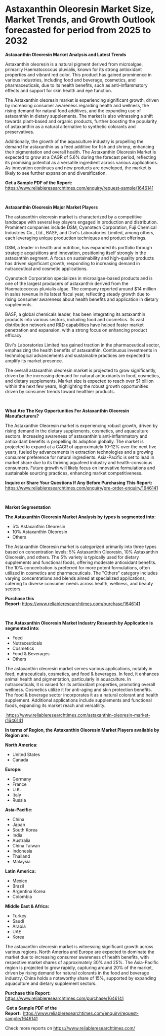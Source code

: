 <p><h1>Astaxanthin Oleoresin Market Size, Market Trends, and Growth Outlook forecasted for period from 2025 to 2032</h1></p><p><strong>Astaxanthin Oleoresin Market Analysis and Latest Trends</strong></p>
<p><p>Astaxanthin oleoresin is a natural pigment derived from microalgae, primarily Haematococcus pluvialis, known for its strong antioxidant properties and vibrant red color. This product has gained prominence in various industries, including food and beverage, cosmetics, and pharmaceuticals, due to its health benefits, such as anti-inflammatory effects and support for skin health and eye function.</p><p>The Astaxanthin oleoresin market is experiencing significant growth, driven by increasing consumer awareness regarding health and wellness, the rising demand for natural food additives, and the expanding use of astaxanthin in dietary supplements. The market is also witnessing a shift towards plant-based and organic products, further boosting the popularity of astaxanthin as a natural alternative to synthetic colorants and preservatives.</p><p>Additionally, the growth of the aquaculture industry is propelling the demand for astaxanthin as a feed additive for fish and shrimp, enhancing their pigmentation and overall health. The Astaxanthin Oleoresin Market is expected to grow at a CAGR of 5.6% during the forecast period, reflecting its promising potential as a versatile ingredient across various applications. As innovation continues and new products are developed, the market is likely to see further expansion and diversification.</p></p>
<p><strong>Get a Sample PDF of the Report:&nbsp;</strong> <a href="https://www.reliableresearchtimes.com/enquiry/request-sample/1646141?utm_campaign=3187&utm_medium=2&utm_source=Github&utm_content=ia&utm_term=02042025&utm_id=astaxanthin-oleoresin">https://www.reliableresearchtimes.com/enquiry/request-sample/1646141</a></p>
<p>&nbsp;</p>
<p><strong>Astaxanthin Oleoresin Major Market Players</strong></p>
<p><p>The astaxanthin oleoresin market is characterized by a competitive landscape with several key players engaged in production and distribution. Prominent companies include DSM, Cyanotech Corporation, Fuji Chemical Industries Co., Ltd., BASF, and Divi's Laboratories Limited, among others, each leveraging unique production techniques and product offerings.</p><p>DSM, a leader in health and nutrition, has expanded its portfolio through strategic acquisitions and innovation, positioning itself strongly in the astaxanthin segment. A focus on sustainability and high-quality products has driven significant growth, responding to increasing demand in nutraceutical and cosmetic applications.</p><p>Cyanotech Corporation specializes in microalgae-based products and is one of the largest producers of astaxanthin derived from the Haematococcus pluvialis algae. The company reported around $14 million in sales revenue in its latest fiscal year, reflecting steady growth due to rising consumer awareness about health benefits and application in dietary supplements.</p><p>BASF, a global chemicals leader, has been integrating its astaxanthin products into various sectors, including food and cosmetics. Its vast distribution network and R&D capabilities have helped foster market penetration and expansion, with a strong focus on enhancing product efficacy.</p><p>Divi's Laboratories Limited has gained traction in the pharmaceutical sector, emphasizing the health benefits of astaxanthin. Continuous investments in technological advancements and sustainable practices are expected to amplify its market presence.</p><p>The overall astaxanthin oleoresin market is projected to grow significantly, driven by the increasing demand for natural antioxidants in food, cosmetics, and dietary supplements. Market size is expected to reach over $1 billion within the next few years, highlighting the robust growth opportunities driven by consumer trends toward healthier products.</p></p>
<p>&nbsp;</p>
<p><strong>What Are The Key Opportunities For Astaxanthin Oleoresin Manufacturers?</strong></p>
<p><p>The Astaxanthin Oleoresin market is experiencing robust growth, driven by rising demand in the dietary supplements, cosmetics, and aquaculture sectors. Increasing awareness of astaxanthin's anti-inflammatory and antioxidant benefits is propelling its adoption globally. The market is projected to expand at a CAGR of approximately 10-12% over the next five years, fueled by advancements in extraction technologies and a growing consumer preference for natural ingredients. Asia-Pacific is set to lead in market share due to its thriving aquafeed industry and health-conscious consumers. Future growth will likely focus on innovative formulations and sustainable sourcing practices, enhancing market competitiveness.</p></p>
<p><strong>Inquire or Share Your Questions If Any Before Purchasing This Report:</strong> <a href="https://www.reliableresearchtimes.com/enquiry/pre-order-enquiry/1646141?utm_campaign=3187&utm_medium=2&utm_source=Github&utm_content=ia&utm_term=02042025&utm_id=astaxanthin-oleoresin">https://www.reliableresearchtimes.com/enquiry/pre-order-enquiry/1646141</a></p>
<p>&nbsp;</p>
<p><strong>Market Segmentation</strong></p>
<p><strong>The Astaxanthin Oleoresin Market Analysis by types is segmented into:</strong></p>
<p><ul><li>5% Astaxanthin Oleoresin</li><li>10% Astaxanthin Oleoresin</li><li>Others</li></ul></p>
<p><p>The Astaxanthin Oleoresin market is categorized primarily into three types based on concentration levels: 5% Astaxanthin Oleoresin, 10% Astaxanthin Oleoresin, and others. The 5% variety is typically used for dietary supplements and functional foods, offering moderate antioxidant benefits. The 10% concentration is preferred for more potent formulations, often utilized in cosmetics and pharmaceuticals. The "Others" category includes varying concentrations and blends aimed at specialized applications, catering to diverse consumer needs across health, wellness, and beauty sectors.</p></p>
<p><strong>Purchase this Report:&nbsp;</strong><a href="https://www.reliableresearchtimes.com/purchase/1646141?utm_campaign=3187&utm_medium=2&utm_source=Github&utm_content=ia&utm_term=02042025&utm_id=astaxanthin-oleoresin">https://www.reliableresearchtimes.com/purchase/1646141</a></p>
<p>&nbsp;</p>
<p><strong>The Astaxanthin Oleoresin Market Industry Research by Application is segmented into:</strong></p>
<p><ul><li>Feed</li><li>Nutraceuticals</li><li>Cosmetics</li><li>Food & Beverages</li><li>Others</li></ul></p>
<p><p>The astaxanthin oleoresin market serves various applications, notably in feed, nutraceuticals, cosmetics, and food & beverages. In feed, it enhances animal health and pigmentation, particularly in aquaculture. In nutraceuticals, it is valued for its antioxidant properties, promoting overall wellness. Cosmetics utilize it for anti-aging and skin protection benefits. The food & beverage sector incorporates it as a natural colorant and health supplement. Additional applications include supplements and functional foods, expanding its market reach and versatility.</p></p>
<p><a href="https://www.reliableresearchtimes.com/astaxanthin-oleoresin-market-r1646141?utm_campaign=3187&utm_medium=2&utm_source=Github&utm_content=ia&utm_term=02042025&utm_id=astaxanthin-oleoresin">&nbsp;https://www.reliableresearchtimes.com/astaxanthin-oleoresin-market-r1646141</a></p>
<p><strong>In terms of Region, the Astaxanthin Oleoresin Market Players available by Region are:</strong></p>
<p>
    <p> <strong> North America: </strong>
        <ul>
            <li>United States</li>
            <li>Canada</li>
        </ul>
        </p> 
    <p> <strong> Europe: </strong>
        <ul>
            <li>Germany</li>
            <li>France</li>
            <li>U.K.</li>
            <li>Italy</li>
            <li>Russia</li>
        </ul>
        </p> 
    <p> <strong> Asia-Pacific: </strong>
        <ul>
            <li>China</li>
            <li>Japan</li>
            <li>South Korea</li>
            <li>India</li>
            <li>Australia</li>
            <li>China Taiwan</li>
            <li>Indonesia</li>
            <li>Thailand</li>
            <li>Malaysia</li>
        </ul>
        </p> 
    <p> <strong> Latin America: </strong>
        <ul>
            <li>Mexico</li>
            <li>Brazil</li>
            <li>Argentina Korea</li>
            <li>Colombia</li>
        </ul>
        </p> 
    <p> <strong> Middle East & Africa: </strong>
        <ul>
            <li>Turkey</li>
            <li>Saudi</li>
            <li>Arabia</li>
            <li>UAE</li>
            <li>Korea</li>
        </ul>
    </p>
    </p>
<p><p>The astaxanthin oleoresin market is witnessing significant growth across various regions. North America and Europe are expected to dominate the market due to increasing consumer awareness of health benefits, with respective market shares of approximately 30% and 25%. The Asia-Pacific region is projected to grow rapidly, capturing around 20% of the market, driven by rising demand for natural colorants in the food and beverage industry. China holds a noteworthy share of 15%, supported by expanding aquaculture and dietary supplement sectors.</p></p>
<p><strong>Purchase this Report: </strong><a href="https://www.reliableresearchtimes.com/purchase/1646141?utm_campaign=3187&utm_medium=2&utm_source=Github&utm_content=ia&utm_term=02042025&utm_id=astaxanthin-oleoresin">https://www.reliableresearchtimes.com/purchase/1646141</a></p>
<p>&nbsp;<strong>Get a Sample PDF of the Report:&nbsp;&nbsp;</strong><a href="https://www.reliableresearchtimes.com/enquiry/request-sample/1646141?utm_campaign=3187&utm_medium=2&utm_source=Github&utm_content=ia&utm_term=02042025&utm_id=astaxanthin-oleoresin">https://www.reliableresearchtimes.com/enquiry/request-sample/1646141</a></p>
<p><strong></strong></p>
<p>Check more reports on <a href="https://www.reliableresearchtimes.com/?utm_campaign=3187&utm_medium=2&utm_source=Github&utm_content=ia&utm_term=02042025&utm_id=astaxanthin-oleoresin">https://www.reliableresearchtimes.com/</a></p>